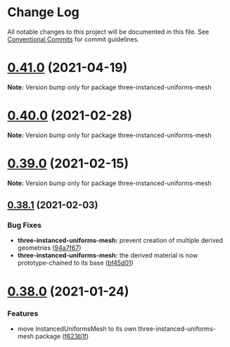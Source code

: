 # Change Log

All notable changes to this project will be documented in this file.
See [Conventional Commits](https://conventionalcommits.org) for commit guidelines.

# [0.41.0](https://github.com/protectwise/troika/compare/v0.40.0...v0.41.0) (2021-04-19)

**Note:** Version bump only for package three-instanced-uniforms-mesh





# [0.40.0](https://github.com/protectwise/troika/compare/v0.39.2...v0.40.0) (2021-02-28)

**Note:** Version bump only for package three-instanced-uniforms-mesh





# [0.39.0](https://github.com/protectwise/troika/compare/v0.38.1...v0.39.0) (2021-02-15)

**Note:** Version bump only for package three-instanced-uniforms-mesh





## [0.38.1](https://github.com/protectwise/troika/compare/v0.38.0...v0.38.1) (2021-02-03)


### Bug Fixes

* **three-instanced-uniforms-mesh:** prevent creation of multiple derived geometries ([94a7f67](https://github.com/protectwise/troika/commit/94a7f67967cd72e152d7942fbcce13ed0d5078cf))
* **three-instanced-uniforms-mesh:** the derived material is now prototype-chained to its base ([bf45d01](https://github.com/protectwise/troika/commit/bf45d01a56dac1ce3f873756109702da9a641e62))





# [0.38.0](https://github.com/protectwise/troika/compare/v0.37.0...v0.38.0) (2021-01-24)


### Features

* move InstancedUniformsMesh to its own three-instanced-uniforms-mesh package ([f623b1f](https://github.com/protectwise/troika/commit/f623b1f2307b0db094912246ee4cf4bef54ffd85))
